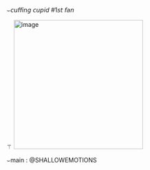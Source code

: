 ⌣𝘤𝘶𝘧𝘧𝘪𝘯𝘨 𝘤𝘶𝘱𝘪𝘥 #1𝘴𝘵 𝘧𝘢𝘯

⚚ <img width="300" height="300" alt="image" src="https://github.com/user-attachments/assets/86d3a0a4-5928-46af-8e63-731a838fba8a" />

⌣main : @SHALLOWEMOTIONS
